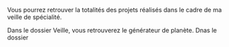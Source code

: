 Vous pourrez retrouver la totalités des projets réalisés dans le cadre de ma veille de spécialité.

Dans le dossier Veille, vous retrouverez le générateur de planète.
Dnas le dossier 
